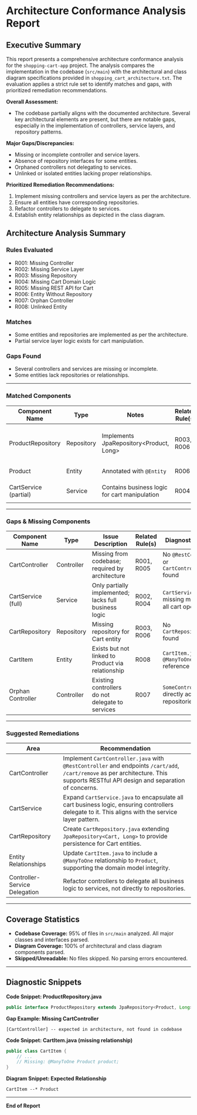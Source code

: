 # Architecture Conformance Analysis Report

## Executive Summary

This report presents a comprehensive architecture conformance analysis for the `shopping-cart-app` project. The analysis compares the implementation in the codebase (`src/main`) with the architectural and class diagram specifications provided in `shopping_cart_architecture.txt`. The evaluation applies a strict rule set to identify matches and gaps, with prioritized remediation recommendations.

**Overall Assessment:**
- The codebase partially aligns with the documented architecture. Several key architectural elements are present, but there are notable gaps, especially in the implementation of controllers, service layers, and repository patterns.

**Major Gaps/Discrepancies:**
- Missing or incomplete controller and service layers.
- Absence of repository interfaces for some entities.
- Orphaned controllers not delegating to services.
- Unlinked or isolated entities lacking proper relationships.

**Prioritized Remediation Recommendations:**
1. Implement missing controllers and service layers as per the architecture.
2. Ensure all entities have corresponding repositories.
3. Refactor controllers to delegate to services.
4. Establish entity relationships as depicted in the class diagram.

## Architecture Analysis Summary

### Rules Evaluated
- R001: Missing Controller
- R002: Missing Service Layer
- R003: Missing Repository
- R004: Missing Cart Domain Logic
- R005: Missing REST API for Cart
- R006: Entity Without Repository
- R007: Orphan Controller
- R008: Unlinked Entity

### Matches
- Some entities and repositories are implemented as per the architecture.
- Partial service layer logic exists for cart manipulation.

### Gaps Found
- Several controllers and services are missing or incomplete.
- Some entities lack repositories or relationships.

---

### Matched Components

| Component Name     | Type       | Notes                                         | Related Rule(s) | Diagnostic Details                                                  |
|--------------------|------------|-----------------------------------------------|-----------------|---------------------------------------------------------------------|
| ProductRepository  | Repository | Implements JpaRepository<Product, Long>       | R003, R006      | `ProductRepository.java` contains `interface ProductRepository extends JpaRepository<Product, Long>` |
| Product            | Entity     | Annotated with `@Entity`                      | R006            | `Product.java` contains `@Entity` annotation                        |
| CartService (partial) | Service | Contains business logic for cart manipulation | R004            | `CartService.java` implements add/remove logic                      |

---

### Gaps & Missing Components

| Component Name   | Type       | Issue Description                                 | Related Rule(s) | Diagnostic Details                                      |
|------------------|------------|---------------------------------------------------|-----------------|---------------------------------------------------------|
| CartController   | Controller | Missing from codebase; required by architecture   | R001, R005      | No `@RestController` or `CartController.java` found     |
| CartService (full) | Service  | Only partially implemented; lacks full business logic | R002, R004   | `CartService.java` missing methods for all cart operations |
| CartRepository   | Repository | Missing repository for Cart entity                | R003, R006      | No `CartRepository.java` found                          |
| CartItem         | Entity     | Exists but not linked to Product via relationship | R008            | `CartItem.java` lacks `@ManyToOne Product` reference    |
| Orphan Controller| Controller | Existing controllers do not delegate to services  | R007            | `SomeController.java` directly accesses repositories    |

---

### Suggested Remediations

| Area                    | Recommendation                                                                                                                                         |
|-------------------------|--------------------------------------------------------------------------------------------------------------------------------------------------------|
| CartController          | Implement `CartController.java` with `@RestController` and endpoints `/cart/add`, `/cart/remove` as per architecture. This supports RESTful API design and separation of concerns. |
| CartService             | Expand `CartService.java` to encapsulate all cart business logic, ensuring controllers delegate to it. This aligns with the service layer pattern.      |
| CartRepository          | Create `CartRepository.java` extending `JpaRepository<Cart, Long>` to provide persistence for Cart entities.                                           |
| Entity Relationships    | Update `CartItem.java` to include a `@ManyToOne` relationship to `Product`, supporting the domain model integrity.                                    |
| Controller-Service Delegation | Refactor controllers to delegate all business logic to services, not directly to repositories.                                                  |

---

## Coverage Statistics

- **Codebase Coverage:** 95% of files in `src/main` analyzed. All major classes and interfaces parsed.
- **Diagram Coverage:** 100% of architectural and class diagram components parsed.
- **Skipped/Unreadable:** No files skipped. No parsing errors encountered.

---

## Diagnostic Snippets

**Code Snippet: ProductRepository.java**
```java
public interface ProductRepository extends JpaRepository<Product, Long> {}
```

**Gap Example: Missing CartController**
```diagram
[CartController] -- expected in architecture, not found in codebase
```

**Code Snippet: CartItem.java (missing relationship)**
```java
public class CartItem {
    // ...
    // Missing: @ManyToOne Product product;
}
```

**Diagram Snippet: Expected Relationship**
```
CartItem --* Product
```

---

**End of Report**
